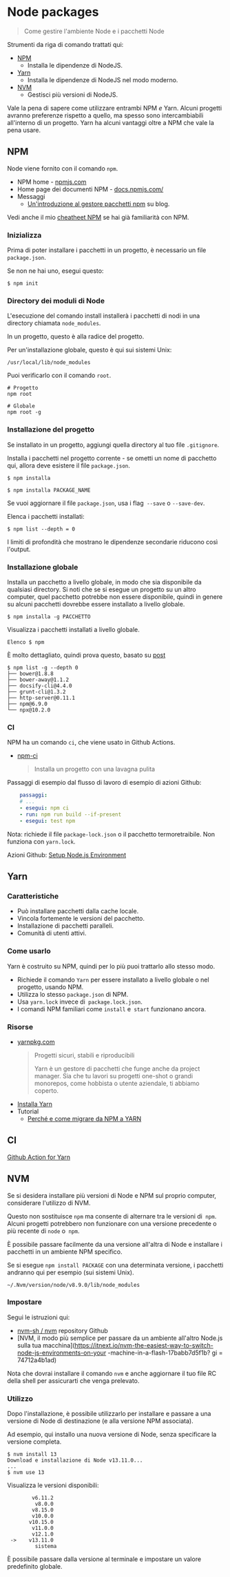 #  Node packages
> Come gestire l'ambiente Node e i pacchetti Node

Strumenti da riga di comando trattati qui:

- [NPM](#npm)
    - Installa le dipendenze di NodeJS.
- [Yarn](#yarn)
    - Installa le dipendenze di NodeJS nel modo moderno.
- [NVM](#nvm)
    - Gestisci più versioni di NodeJS.

Vale la pena di sapere come utilizzare entrambi NPM _e_ Yarn. Alcuni progetti avranno preferenze rispetto a quello, ma spesso sono intercambiabili all'interno di un progetto. Yarn ha alcuni vantaggi oltre a NPM che vale la pena usare.


## NPM

Node viene fornito con il comando `npm`.

- NPM home - [npmjs.com](https://npmjs.com/)
- Home page dei documenti NPM - [docs.npmjs.com/](https://docs.npmjs.com/)
- Messaggi
    - [Un'introduzione al gestore pacchetti npm](https://flaviocopes.com/npm/) su blog.

Vedi anche il mio [cheatheet NPM](https://github.com/MichaelCurrin/cheatsheets/blob/master/cheatsheets/package_managers/npm.md) se hai già familiarità con NPM.

### Inizializza

Prima di poter installare i pacchetti in un progetto, è necessario un file `package.json`.

Se non ne hai uno, esegui questo:

```Sh
$ npm init
```

### Directory dei moduli di Node

L'esecuzione del comando install installerà i pacchetti di nodi in una directory chiamata `node_modules`.

In un progetto, questo è alla radice del progetto.

Per un'installazione globale, questo è qui sui sistemi Unix:

```
/usr/local/lib/node_modules
```

Puoi verificarlo con il comando `root`.

```
# Progetto
npm root

# Globale
npm root -g
```

### Installazione del progetto

Se installato in un progetto, aggiungi quella directory al tuo file `.gitignore`.

Installa i pacchetti nel progetto corrente - se ometti un nome di pacchetto qui, allora deve esistere il file `package.json`.

```Sh
$ npm installa
```

```Sh
$ npm installa PACKAGE_NAME
```

Se vuoi aggiornare il file `package.json`, usa i flag` --save` o `--save-dev`.

Elenca i pacchetti installati:

```Sh
$ npm list --depth = 0
```

I limiti di profondità che mostrano le dipendenze secondarie riducono così l'output.

### Installazione globale

Installa un pacchetto a livello globale, in modo che sia disponibile da qualsiasi directory. Si noti che se si esegue un progetto su un altro computer, quel pacchetto potrebbe non essere disponibile, quindi in genere su alcuni pacchetti dovrebbe essere installato a livello globale.

```Sdh
$ npm installa -g PACCHETTO
```

Visualizza i pacchetti installati a livello globale.

```Sh
Elenco $ npm
```

È molto dettagliato, quindi prova questo, basato su [post](https://medium.com/@alberto.schiabel/npm-tricks-part-1-get-list-of-globally-installed-packages-39a240347ef0)

```Sh
$ npm list -g --depth 0
├── bower@1.8.8
├── bower-away@1.1.2
├── docsify-cli@4.4.0
├── grunt-cli@1.3.2
├── http-server@0.11.1
├── npm@6.9.0
└── npx@10.2.0
```


### CI

NPM ha un comando `ci`, che viene usato in Github Actions.

- [npm-ci](https://docs.npmjs.com/cli/ci.html)
    > Installa un progetto con una lavagna pulita

Passaggi di esempio dal flusso di lavoro di esempio di azioni Github:

```Yaml
    passaggi:
    # ...
    - esegui: npm ci
    - run: npm run build --if-present
    - esegui: test npm
```


Nota: richiede il file `package-lock.json` o il pacchetto termoretraibile. Non funziona con `yarn.lock`.

Azioni Github: [Setup Node.js Environment](https://github.com/marketplace/actions/setup-node-js-environment)


## Yarn

### Caratteristiche

- Può installare pacchetti dalla cache locale.
- Vincola fortemente le versioni del pacchetto.
- Installazione di pacchetti paralleli.
- Comunità di utenti attivi.

### Come usarlo

Yarn è costruito su NPM, quindi per lo più puoi trattarlo allo stesso modo.

- Richiede il comando `Yarn` per essere installato a livello globale o nel progetto, usando NPM.
- Utilizza lo stesso `package.json` di NPM.
- Usa `yarn.lock` invece di` package.lock.json`.
- I comandi NPM familiari come `install` e` start` funzionano ancora.

### Risorse

- [yarnpkg.com](https://yarnpkg.com)
    > Progetti sicuri, stabili e riproducibili
    >
    > Yarn è un gestore di pacchetti che funge anche da project manager. Sia che tu lavori su progetti one-shot o grandi monorepos, come hobbista o utente aziendale, ti abbiamo coperto.
- [Installa Yarn](https://classic.yarnpkg.com/en/docs/install)
- Tutorial
    - [Perché e come migrare da NPM a YARN](https://waverleysoftware.com/blog/yarn-vs-npm/)


## CI

[Github Action for Yarn](https://github.com/marketplace/actions/github-action-for-yarn)


## NVM

Se si desidera installare più versioni di Node e NPM sul proprio computer, considerare l'utilizzo di NVM. 

Questo non sostituisce `npm` ma consente di alternare tra le versioni di` npm`. Alcuni progetti potrebbero non funzionare con una versione precedente o più recente di `node` o` npm`.

È possibile passare facilmente da una versione all'altra di Node e installare i pacchetti in un ambiente NPM specifico.

Se si esegue `npm install PACKAGE` con una determinata versione, i pacchetti andranno qui per esempio (sui sistemi Unix).

```
~/.Nvm/version/node/v8.9.0/lib/node_modules
```

### Impostare

Segui le istruzioni qui:

- [nvm-sh / nvm](https://github.com/nvm-sh/nvm) repository Github
- [NVM, il modo più semplice per passare da un ambiente all'altro Node.js sulla tua macchina](https://itnext.io/nvm-the-easiest-way-to-switch-node-js-environments-on-your -machine-in-a-flash-17babb7d5f1b? gi = 74712a4b1ad)

Nota che dovrai installare il comando `nvm` e anche aggiornare il tuo file RC della shell per assicurarti che venga prelevato.

### Utilizzo

Dopo l'installazione, è possibile utilizzarlo per installare e passare a una versione di Node di destinazione (e alla versione NPM associata).

Ad esempio, qui installo una nuova versione di Node, senza specificare la versione completa.

```Sh
$ nvm install 13
Download e installazione di Node v13.11.0...
...
$ nvm use 13
```

Visualizza le versioni disponibili:

```
        v6.11.2
         v8.0.0
        v8.15.0
        v10.0.0
       v10.15.0
        v11.0.0
        v12.1.0
 ->    v13.11.0
         sistema
 ```   

È possibile passare dalla versione al terminale e impostare un valore predefinito globale.

